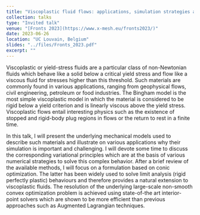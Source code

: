```yaml
---
title: "Viscoplastic fluid flows: applications, simulation strategies and challenges"
collection: talks
type: "Invited talk"
venue: "[Fronts 2023](https://www.x-mesh.eu/fronts2023/)"
date: 2023-06-26
location: "UC Louvain, Belgium"
slides: "../files/Fronts_2023.pdf"
excerpt: ""
---
```


Viscoplastic or yield-stress fluids are a particular class of non-Newtonian fluids which behave like a solid below a critical yield stress and flow like a viscous fluid for stresses higher than this threshold. Such materials are commonly found in various applications, ranging from geophysical flows, civil engineering, petroleum or food industries. The Bingham model is the most simple viscoplastic model in which the material is considered to be rigid below a yield criterion and is linearly viscous above the yield stress. Viscoplastic flows entail interesting physics such as the existence of stopped and rigid-body plug regions in flows or the return to rest in a finite time.

In this talk, I will present the underlying mechanical models used to describe such materials and illustrate on various applications why their simulation is important and challenging. I will devote some time to discuss the corresponding variational principles which are at the basis of various numerical strategies to solve this complex behavior. After a brief review of the available methods, I will focus on a formulation based on conic optimization. The latter has been widely used to solve limit analysis (rigid perfectly plastic) behaviours and therefore provides a natural extension to viscoplastic fluids. The resolution of the underlying large-scale non-smooth convex optimization problem is achieved using state-of-the art interior-point solvers which are shown to be more efficient than previous approaches such as Augmented Lagrangian techniques.